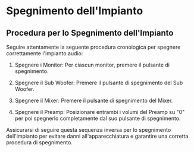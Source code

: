 # Spegnimento dell'Impianto
## Procedura per lo Spegnimento dell'Impianto

Seguire attentamente la seguente procedura cronologica per spegnere correttamente l'impianto audio:

1. Spegnere i Monitor: Per ciascun monitor, premere il pulsante di spegnimento.

2. Spegnere il Sub Woofer: Premere il pulsante di spegnimento del Sub Woofer.

3. Spegnere il Mixer: Premere il pulsante di spegnimento del Mixer.

4. Spegnere il Preamp: Posizionare entrambi i volumi del Preamp su "0" per poi spegnerlo completamente dal suo pulsante di spegnimento.

Assicurarsi di seguire questa sequenza inversa per lo spegnimento dell'impianto per evitare danni all'apparecchiatura e garantire una corretta procedura di spegnimento.